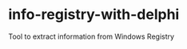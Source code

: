 info-registry-with-delphi
=========================

Tool to extract information from Windows Registry
